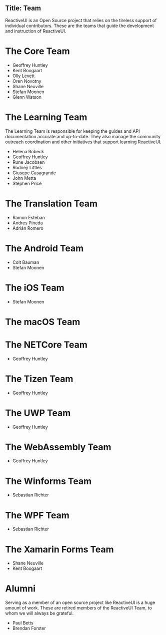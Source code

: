 
Title: Team
---

ReactiveUI is an Open Source project that relies on the tireless support of individual contributors. These are the teams that guide the development and instruction of ReactiveUI.

# The Core Team

* Geoffrey Huntley
* Kent Boogaart
* Olly Levett
* Oren Novotny
* Shane Neuville
* Stefan Moonen
* Glenn Watson

# The Learning Team 

The Learning Team is responsible for keeping the guides and API documentation accurate and up-to-date. They also manage the community outreach coordination and other initiatives that support learning ReactiveUI. 

* Helena Robeck
* Geoffrey Huntley
* Rune Jacobsen
* Rodney Littles
* Giusepe Casagrande
* John Metta
* Stephen Price

# The Translation Team
* Ramon Esteban
* Andres Pineda
* Adrián Romero

# The Android Team
* Colt Bauman
* Stefan Moonen

# The iOS Team
* Stefan Moonen

# The macOS Team

# The NETCore Team
* Geoffrey Huntley

# The Tizen Team
* Geoffrey Huntley

# The UWP Team
* Geoffrey Huntley

# The WebAssembly Team
* Geoffrey Huntley

# The Winforms Team
* Sebastian Richter

# The WPF Team
* Sebastian Richter

# The Xamarin Forms Team
* Shane Neuville
* Kent Boogaart

# Alumni

Serving as a member of an open source project like ReactiveUI is a huge amount of work. These are retired members of the ReactiveUI Team, to whom we will always be grateful. 

* Paul Betts
* Brendan Forster
